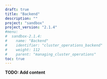 ```yaml
---
draft: true
title: "Backend"
description: ""
project: "sandbox"
project_version: "2.1.4"
#menu:
#  sandbox-2.1.4:
#    name: "Backend"
#    identifier: "cluster_operations_backend"
#    weight: 112
#    parent: "managing_cluster_operations"
toc: true
---
```


**TODO: Add content**
